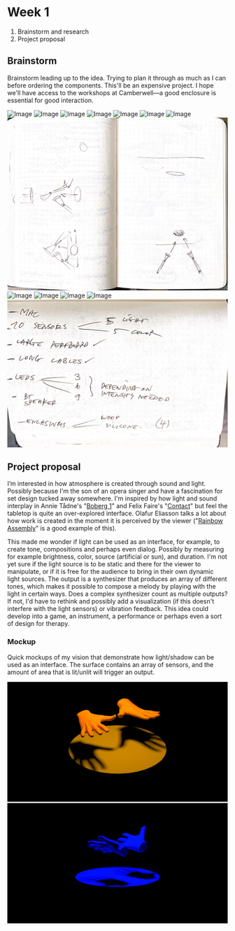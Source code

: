 # Week 1

1. Brainstorm and research
2. Project proposal

## Brainstorm

Brainstorm leading up to the idea. Trying to plan it through as much as I can before ordering the components. This'll be an expensive project. I hope we'll have access to the workshops at Camberwell—a good enclosure is essential for good interaction.

![Image](scan-001.png)
![Image](scan-002.png)
![Image](scan-003.png)
![Image](scan-004.png)
![Image](scan-005.png)
![Image](scan-006.png)
![Image](scan-007.png)
![Image](scan-008.png)
![Image](scan-009.png)
![Image](scan-010.png)
![Image](scan-011.png)
![Image](scan-012.png)
![Image](scan-013.png)

## Project proposal

I’m interested in how atmosphere is created through sound and light. Possibly because I'm the son of an opera singer and have a fascination for set design tucked away somewhere. I'm inspired by how light and sound interplay in Annie Tådne's "[Boberg 1](https://tadne.se/performance/boberg-1/)" and Felix Faire's "[Contact](https://felixfaire.com/project/contact)" but feel the tabletop is quite an over-explored interface. Olafur Eliasson talks a lot about how work is created in the moment it is perceived by the viewer ("[Rainbow Assembly](https://olafureliasson.net/archive/artwork/WEK110117/rainbow-assembly)" is a good example of this).

This made me wonder if light can be used as an interface, for example, to create tone, compositions and perhaps even dialog. Possibly by measuring for example brightness, color, source (artificial or sun), and duration. I'm not yet sure if the light source is to be static and there for the viewer to manipulate, or if it is free for the audience to bring in their own dynamic light sources. The output is a synthesizer that produces an array of different tones, which makes it possible to compose a melody by playing with the light in certain ways. Does a complex synthesizer count as multiple outputs? If not, I'd have to rethink and possibly add a visualization (if this doesn't interfere with the light sensors) or vibration feedback. This idea could develop into a game, an instrument, a performance or perhaps even a sort of design for therapy.

### Mockup

Quick mockups of my vision that demonstrate how light/shadow can be used as an interface. The surface contains an array of sensors, and the amount of area that is lit/unlit will trigger an output.

![Image](img-1.jpg)
![Image](img-2.jpg)
